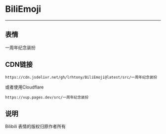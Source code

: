 # BiliEmoji
---
## 表情
一周年纪念装扮
## CDN链接
```
https://cdn.jsdelivr.net/gh/lrhtony/BiliEmoji@latest/src/一周年纪念装扮
```
或者使用Cloudflare
```
https://vup.pages.dev/src/一周年纪念装扮
```
## 说明
Bilibili 表情的版权归原作者所有
